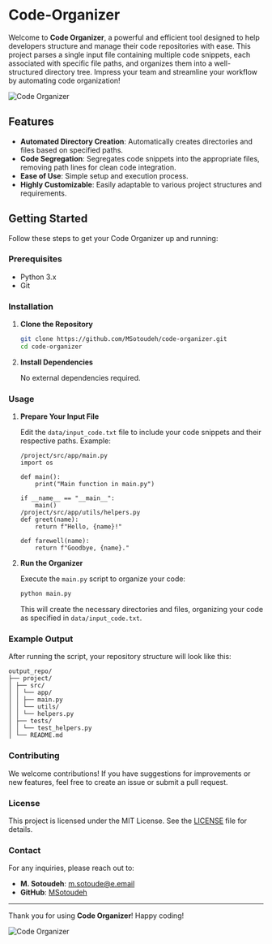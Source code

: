 # Code-Organizer

Welcome to **Code Organizer**, a powerful and efficient tool designed to help developers structure and manage their code repositories with ease. This project parses a single input file containing multiple code snippets, each associated with specific file paths, and organizes them into a well-structured directory tree. Impress your team and streamline your workflow by automating code organization!

![Code Organizer](assets/code-organizer-banner.png)

## Features

- **Automated Directory Creation**: Automatically creates directories and files based on specified paths.
- **Code Segregation**: Segregates code snippets into the appropriate files, removing path lines for clean code integration.
- **Ease of Use**: Simple setup and execution process.
- **Highly Customizable**: Easily adaptable to various project structures and requirements.

## Getting Started

Follow these steps to get your Code Organizer up and running:

### Prerequisites

- Python 3.x
- Git

### Installation

1. **Clone the Repository**

    ```bash
    git clone https://github.com/MSotoudeh/code-organizer.git
    cd code-organizer
    ```

2. **Install Dependencies**

    No external dependencies required.

### Usage

1. **Prepare Your Input File**

    Edit the `data/input_code.txt` file to include your code snippets and their respective paths. Example:

    ```plaintext
    /project/src/app/main.py
    import os

    def main():
        print("Main function in main.py")

    if __name__ == "__main__":
        main()
    /project/src/app/utils/helpers.py
    def greet(name):
        return f"Hello, {name}!"

    def farewell(name):
        return f"Goodbye, {name}."
    ```

2. **Run the Organizer**

    Execute the `main.py` script to organize your code:

    ```bash
    python main.py
    ```

    This will create the necessary directories and files, organizing your code as specified in `data/input_code.txt`.

### Example Output

After running the script, your repository structure will look like this:

```plaintext
output_repo/
├── project/
│ ├── src/
│ │ └── app/
│ │ ├── main.py
│ │ └── utils/
│ │ └── helpers.py
│ ├── tests/
│ │ └── test_helpers.py
│ └── README.md
```

### Contributing

We welcome contributions! If you have suggestions for improvements or new features, feel free to create an issue or submit a pull request.

### License

This project is licensed under the MIT License. See the [LICENSE](LICENSE) file for details.

### Contact

For any inquiries, please reach out to:

- **M. Sotoudeh**: [m.sotoude@e.email](mailto:m.sotoude@e.email)
- **GitHub**: [MSotoudeh](https://github.com/MSotoudeh)

---

Thank you for using **Code Organizer**! Happy coding!

![Code Organizer](assets/code-organizer-footer.png)
